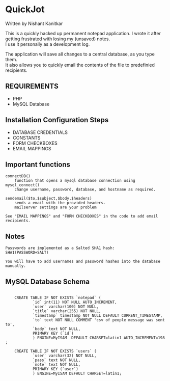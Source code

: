 QuickJot
=========================================
Written by Nishant Kanitkar

This is a quickly hacked up permanent notepad application. 
I wrote it after getting frustrated with losing my (unsaved) notes. <br>
I use it personally as a development log.

The application will save all changes to a central database, as you type them. <br>
It also allows you to quickly email the contents of the file to predefinied recipients.

REQUIREMENTS
--------------
- PHP
- MySQL Database

Installation Configuration Steps
--------------------------------------------
- DATABASE CREDENTIALS
- CONSTANTS
- FORM CHECKBOXES
- EMAIL MAPPINGS

Important functions
-------------------
	connectDB()
		function that opens a mysql database connection using mysql_connect()
		change username, password, database, and hostname as required.
	
	sendemail($to,$subject,$body,$headers)
		sends a email with the provided headers.
		mailserver settings are your problem
	
	See "EMAIL MAPPINGS" and "FORM CHECKBOXES" in the code to add email recipients.


Notes
--------
	Passwords are implemented as a Salted SHA1 hash:
	SHA1(PASSWORD+SALT)
	
	You will have to add usernames and password hashes into the database manually.

MySQL Database Schema
--------------------
```
	
	CREATE TABLE IF NOT EXISTS `notepad` (
			`id` int(11) NOT NULL AUTO_INCREMENT,
			`user` varchar(100) NOT NULL,
			`title` varchar(255) NOT NULL,
			`timestamp` timestamp NOT NULL DEFAULT CURRENT_TIMESTAMP,
			`to` text NOT NULL COMMENT 'csv of people message was sent to',
			`body` text NOT NULL,
			PRIMARY KEY (`id`)
			) ENGINE=MyISAM  DEFAULT CHARSET=latin1 AUTO_INCREMENT=198 ;

	CREATE TABLE IF NOT EXISTS `users` (
			`user` varchar(32) NOT NULL,
			`pass` text NOT NULL,
			`note` text NOT NULL,
			PRIMARY KEY (`user`)
			) ENGINE=MyISAM DEFAULT CHARSET=latin1;

```
